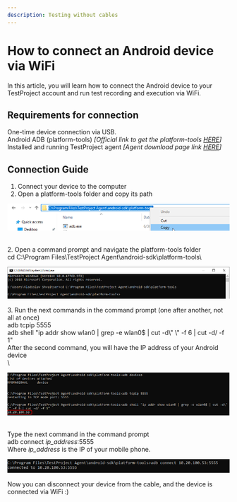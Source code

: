 ```yaml
---
description: Testing without cables
---
```


# How to connect an Android device via WiFi

In this article, you will learn how to connect the Android device to your TestProject account and run test recording and execution via WiFi.

## Requirements for connection  <a href="#requirements-for-connection" id="requirements-for-connection"></a>

One-time device connection via USB.\
Android ADB (platform-tools) _\[Official link to get the platform-tools_ [_HERE_](https://developer.android.com/studio/releases/platform-tools)_]_\
Installed and running TestProject agent _\[Agent download page link_ [_HERE_](https://app.testproject.io/#/download)_]_

## Connection Guide <a href="#connection-guide" id="connection-guide"></a>

1. Connect your device to the computer
2. Open a platform-tools folder and copy its path

![](<../../.gitbook/assets/image (532).png>)

\
&#x20; 2\. Open a command prompt and navigate the platform-tools folder\
cd C:\Program Files\TestProject Agent\android-sdk\platform-tools\


![](<../../.gitbook/assets/image (465) (1).png>)

3\. Run the next commands in the command prompt (one after another, not all at once)\
adb tcpip 5555\
adb shell "ip addr show wlan0 | grep -e wlan0$ | cut -d\\" \\" -f 6 | cut -d/ -f 1"\
After the second command, you will have the IP address of your Android device\
\


![](<../../.gitbook/assets/image (541).png>)

\
Type the next command in the command prompt\
adb connect _ip\_address_:5555\
Where _ip\_address_ is the IP of your mobile phone.

![](<../../.gitbook/assets/image (558).png>)

Now you can disconnect your device from the cable, and the device is connected via WiFi :)

